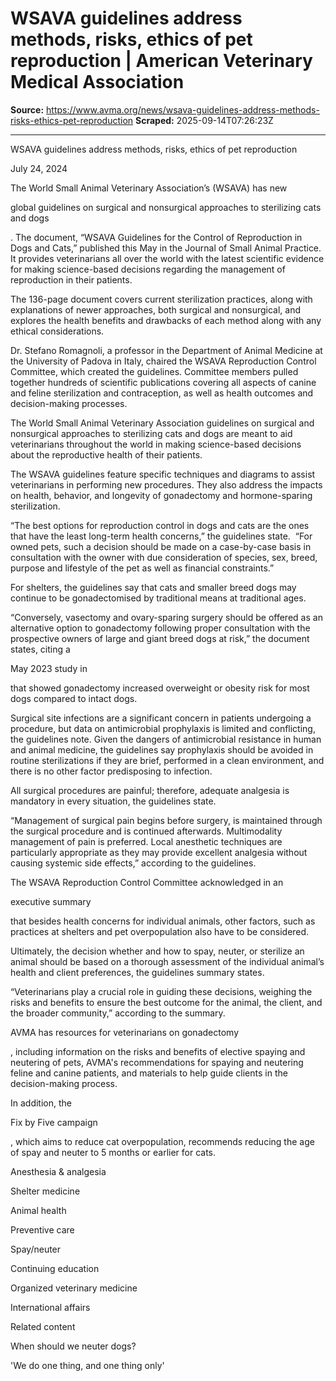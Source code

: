 # WSAVA guidelines address methods, risks, ethics of pet reproduction | American Veterinary Medical Association

**Source:** https://www.avma.org/news/wsava-guidelines-address-methods-risks-ethics-pet-reproduction
**Scraped:** 2025-09-14T07:26:23Z

---

WSAVA guidelines address methods, risks, ethics of pet reproduction

July 24, 2024

The World Small Animal Veterinary Association’s (WSAVA) has new

global guidelines on surgical and nonsurgical approaches to sterilizing cats and dogs

. The document, “WSAVA Guidelines for the Control of Reproduction in Dogs and Cats,” published this May in the Journal of Small Animal Practice. It provides veterinarians all over the world with the latest scientific evidence for making science-based decisions regarding the management of reproduction in their patients.

The 136-page document covers current sterilization practices, along with explanations of newer approaches, both surgical and nonsurgical, and explores the health benefits and drawbacks of each method along with any ethical considerations.

Dr. Stefano Romagnoli, a professor in the Department of Animal Medicine at the University of Padova in Italy, chaired the WSAVA Reproduction Control Committee, which created the guidelines. Committee members pulled together hundreds of scientific publications covering all aspects of canine and feline sterilization and contraception, as well as health outcomes and decision-making processes.

The World Small Animal Veterinary Association guidelines on surgical and nonsurgical approaches to sterilizing cats and dogs are meant to aid veterinarians throughout the world in making science-based decisions about the reproductive health of their patients.

The WSAVA guidelines feature specific techniques and diagrams to assist veterinarians in performing new procedures. They also address the impacts on health, behavior, and longevity of gonadectomy and hormone-sparing sterilization.

“The best options for reproduction control in dogs and cats are the ones that have the least long-term health concerns,” the guidelines state.  “For owned pets, such a decision should be made on a case-by-case basis in consultation with the owner with due consideration of species, sex, breed, purpose and lifestyle of the pet as well as financial constraints.”

For shelters, the guidelines say that cats and smaller breed dogs may continue to be gonadectomised by traditional means at traditional ages.

“Conversely, vasectomy and ovary-sparing surgery should be offered as an alternative option to gonadectomy following proper consultation with the prospective owners of large and giant breed dogs at risk,” the document states, citing a

May 2023 study in

that showed gonadectomy increased overweight or obesity risk for most dogs compared to intact dogs.

Surgical site infections are a significant concern in patients undergoing a procedure, but data on antimicrobial prophylaxis is limited and conflicting, the guidelines note. Given the dangers of antimicrobial resistance in human and animal medicine, the guidelines say prophylaxis should be avoided in routine sterilizations if they are brief, performed in a clean environment, and there is no other factor predisposing to infection.

All surgical procedures are painful; therefore, adequate analgesia is mandatory in every situation, the guidelines state.

“Management of surgical pain begins before surgery, is maintained through the surgical procedure and is continued afterwards. Multimodality management of pain is preferred. Local anesthetic techniques are particularly appropriate as they may provide excellent analgesia without causing systemic side effects,” according to the guidelines.

The WSAVA Reproduction Control Committee acknowledged in an

executive summary

that besides health concerns for individual animals, other factors, such as practices at shelters and pet overpopulation also have to be considered.

Ultimately, the decision whether and how to spay, neuter, or sterilize an animal should be based on a thorough assessment of the individual animal’s health and client preferences, the guidelines summary states.

“Veterinarians play a crucial role in guiding these decisions, weighing the risks and benefits to ensure the best outcome for the animal, the client, and the broader community,” according to the summary.

AVMA has resources for veterinarians on gonadectomy

, including information on the risks and benefits of elective spaying and neutering of pets, AVMA's recommendations for spaying and neutering feline and canine patients, and materials to help guide clients in the decision-making process.

In addition, the

Fix by Five campaign

, which aims to reduce cat overpopulation, recommends reducing the age of spay and neuter to 5 months or earlier for cats.

Anesthesia & analgesia

Shelter medicine

Animal health

Preventive care

Spay/neuter

Continuing education

Organized veterinary medicine

International affairs

Related content

When should we neuter dogs?

'We do one thing, and one thing only'